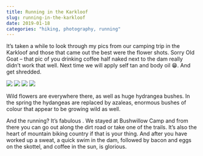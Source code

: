 ```yaml
---
title: Running in the Karkloof
slug: running-in-the-karkloof
date: 2019-01-18
categories: "hiking, photography, running"
---
```


<p>It’s taken a while to look through my pics from our camping trip in the Karkloof and those that came out the best were the flower shots. Sorry Old Goat – that pic of you drinking coffee half naked next to the dam really didn’t work that well. Next time we will apply self tan and body oil 😁.  And get shredded.</p>

<div class="simple-gallery">
    <img src="https://res.cloudinary.com/dy6grlu8z/image/upload/v1558866475/opixmbzfcqfvz0ezuddt.jpg"/>
    <img src="https://res.cloudinary.com/dy6grlu8z/image/upload/v1558866476/fvnchgcfe3rprluvjp37.jpg"/>
    <img src="https://res.cloudinary.com/dy6grlu8z/image/upload/v1558866477/bwothcxwtvy1cln1lkec.jpg"/>
    <img src="https://res.cloudinary.com/dy6grlu8z/image/upload/v1558866479/rfn3xpctezmf8wvmixyf.jpg"/>
</div>

<p>Wild flowers are everywhere there, as well as huge hydrangea bushes.  In the spring the hydangeas are replaced by azaleas, enormous bushes of colour that appear to be growing wild as well.</p>

<p>And the running? It’s fabulous . We stayed at Bushwillow Camp and from there you can go out along the dirt road or take one of the trails. It’s also the heart of mountain biking country if that is your thing. And after you have worked up a sweat, a quick swim in the dam, followed by bacon and eggs on the skottel, and coffee in the sun, is glorious.</p>
